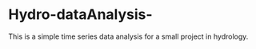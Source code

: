# Hydro-dataAnalysis-
This is a simple time series data analysis for a small project in hydrology. 
